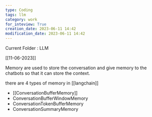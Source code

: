 ```yaml
---
type: Coding  
tags: llm 
category: work
for_inteview: True
creation_date: 2023-06-11 14:42
modification_date: 2023-06-11 14:42
---
```


  
Current Folder : LLM




[[11-06-2023]]


Memory are used to store the conversation and give memory to the chatbots so that it can store the context. 

there are 4 types of memory in [[langchain]]

-  [[ConversationBufferMemory]]
- ConversationBufferWindowMemory
- ConversationTokenBufferMemory
- ConversationSummaryMemory